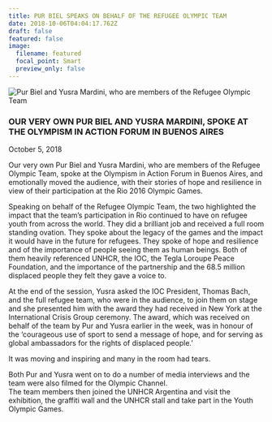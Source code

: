 ```yaml
---
title: PUR BIEL SPEAKS ON BEHALF OF THE REFUGEE OLYMPIC TEAM
date: 2018-10-06T04:04:17.762Z
draft: false
featured: false
image:
  filename: featured
  focal_point: Smart
  preview_only: false
---
```

![](https://web.archive.org/web/20181118164522im_/http://teglapeacefoundation.org/wp-content/uploads/2018/10/1-800x600.jpg "Pur Biel and Yusra Mardini, who are members of the Refugee Olympic Team")

### OUR VERY OWN PUR BIEL AND YUSRA MARDINI, SPOKE AT THE OLYMPISM IN ACTION FORUM IN BUENOS AIRES

October 5, 2018

Our very own Pur Biel and Yusra Mardini, who are members of the Refugee Olympic Team, spoke at the Olympism in Action Forum in Buenos Aires, and emotionally moved the audience, with their stories of hope and resilience in view of their participation at the Rio 2016 Olympic Games.

Speaking on behalf of the Refugee Olympic Team, the two highlighted the impact that the team’s participation in Rio continued to have on refugee youth from across the world. They did a brilliant job and received a full room standing ovation. They spoke about the legacy of the games and the impact it would have in the future for refugees. They spoke of hope and resilience and of the importance of people seeing them as human beings. Both of them heavily referenced UNHCR, the IOC, the Tegla Loroupe Peace Foundation, and the importance of the partnership and the 68.5 million displaced people they felt they gave a voice to.

At the end of the session, Yusra asked the IOC President, Thomas Bach, and the full refugee team, who were in the audience, to join them on stage and she presented him with the award they had received in New York at the International Crisis Group ceremony. The award, which was received on behalf of the team by Pur and Yusra earlier in the week, was in honour of the ‘courageous use of sport to send a message of hope, and for serving as global ambassadors for the rights of displaced people.’

It was moving and inspiring and many in the room had tears.

Both Pur and Yusra went on to do a number of media interviews and the team were also filmed for the Olympic Channel.\
The team members then joined the UNHCR Argentina and visit the exhibition, the graffiti wall and the UNHCR stall and take part in the Youth Olympic Games.